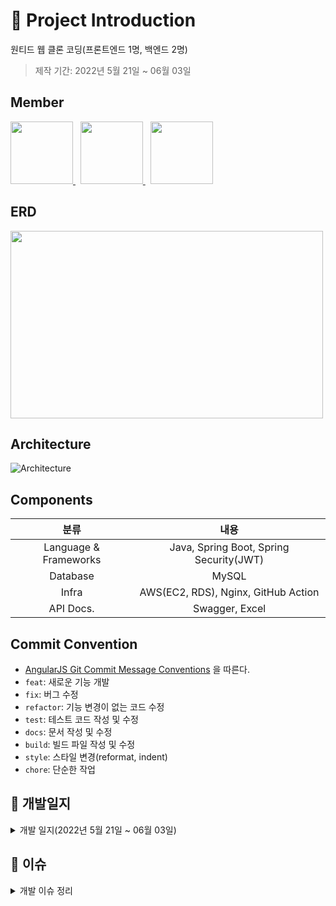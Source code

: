 # 📝 Project Introduction
원티드 웹 클론 코딩(프론트엔드 1명, 백엔드 2명)

>제작 기간: 2022년 5월 21일 ~ 06월 03일

## Member
<p>
  <a href="https://github.com/dkswnkk">
     <img src="https://github.com/dkswnkk.png" width="100">
  </a>
  &nbsp;
  <a href="https://github.com/kys95">
   <img src="https://github.com/kys95.png" width="100">
  </a>
  &nbsp;
  <a href="https://github.com/Sukyung-Park">
   <img src="https://github.com/Sukyung-Park.png" width="100">
  </a>
</p>




## ERD
<img width="500" height="300" src="https://user-images.githubusercontent.com/74492426/171628759-592a7ebd-8689-4c4a-9ce1-1daac59e2408.png">

## Architecture
![Architecture](https://user-images.githubusercontent.com/74492426/171627674-8b66a197-b380-487e-80a1-13c93edac510.png)

## Components
|분류|내용|
|:---:|:---:|
|Language & Frameworks|Java, Spring Boot, Spring Security(JWT)|
|Database|MySQL|
|Infra|AWS(EC2, RDS), Nginx, GitHub Action|
|API Docs.|Swagger, Excel|


## Commit Convention
- [AngularJS Git Commit Message Conventions](https://gist.github.com/stephenparish/9941e89d80e2bc58a153) 을 따른다.
- `feat`: 새로운 기능 개발
- `fix`: 버그 수정
- `refactor`: 기능 변경이 없는 코드 수정
- `test`: 테스트 코드 작성 및 수정
- `docs`: 문서 작성 및 수정
- `build`: 빌드 파일 작성 및 수정
- `style`: 스타일 변경(reformat, indent)
- `chore`: 단순한 작업

## 📝 개발일지

<details>
<summary>개발 일지(2022년 5월 21일 ~ 06월 03일)</summary>

## 2022-05-21(토)
안주
- ERD설계(80%진행)
  
퓨어
- ERD설계(80%진행)
- 가비아 도메인 구입 및 dev/prod 서버 구축
  
  
## 2022-05-22(일) 
안주
- ERD설계 마무리
- API 명세서 작성
 
퓨어
- ERD수정
- API 리스트업(80%)

## 2022-05-23(월) 
안주
- 회원가입 API 구현
- 로그인 API 구현
- 프론트와 회의 진행 
- 1차 피드백 받음

퓨어
- git pull 에러 해결
- git merge conflict 에러 해결
- 프론트와 회의 진행 : 리스트업한 API 중 주요 API먼저 구현하기로 함.
- 1차 피드백 : ERD 테이블 칼럼값 중 카멜케이스 안된 것 카멜케이스로 수정, API Method 중 DELETE를 PATCH로 수정
 
## 2022-05-24(화)
안주
- 배너 광고 조회 API 구현
- 유저 정보 조회 API 구현

퓨어
- 채용공고 화면 조회 API 구현

## 2022-05-25(수)
안주
- 이력서 생성 API구현
- 해당 유저의 모든 이력서 조회 API 구현
- 이력서 상세 조회 API 구현
- 이력서 삭제 API 구현
  
퓨어
- 채용공고 상세화면 조회 API 구현
- 채용공고 북마크 생성 API 구현
- 채용공고 북마크 취소 API 구현
- 북마크 조회 API 구현
  
## 2022-05-26(목)
 안주
  - 이력서 이름 변경 API 구현
  - 기본 이력서로 변경 API 구현
  - 이력서 작성 상태 변경 API 구현
  - 이력서 수정 API 구현
  
 퓨어
 - 회사 상세 조회 API 구현
 - 회사 정보 생성 API 구현
 - 회사 정보 수정 API 구현
 - 회사 정보 삭제 API 구현
  
## 2022-05-27(금)
안주
- 회원 탈퇴 API 구현
- 유저 프로필 이미지 변경 API 구현
  
퓨어
- 채용공고 좋아요 생성, 취소 버그 해결 
  
## 2022-05-28(토)
안주
- API 명세서 수정
- GitHub Action CI 추가
  
퓨어
- API 명세서 수정
  
## 2022-05-29(일)
안주
- 유저 기본정보 수정 API 구현
- 유저 프로필 조회 API 구현
  
퓨어
- 메인화면 이벤트 조회 API 구현
- 메인화면 아티클 조회 API 구현
  
  
## 2022-05-30(월)
안주
- 프로필 전문분야 설정 API 구현
- 프로필 정보 조회 API 오류 수정
- SMS 인증메세지 API구현(coolsms사용)
  
퓨어
- 회사 팔로우 유무 버그 해결
- 특정조건으로 회사 조회 API 구현
- 특정 태그로 회사 조회 API 구현
- 프론트와 회의 진행 : 프론트분께서 이제 막 퍼블리싱을 끝냄, 주요 화면 관련 API 관련 회의
  
## 2022-05-31(화)
안주
- 지원현황 조회 모델링
- API 명세서 
- 과제를 위한 prod, sub 도메인 구현
 
퓨어
- 채용정보 조회 API 구현
- 진행중인 이벤트 조회 API 구현
- 채용공고 좋아요 리스트 조회 API 구현
  
## 2022-06-01(수)
안주
- ERD 수정에 따른 몇몇개의 API 수정 중
- 마무리 작업을 위한 API 명세서 다듬기
- 마무리 지을 작업 정리 중(남은 API 개발 및 영상 과정 고민)
 
퓨어
- 카카오 OAuth 로그인 API 구현
- SMS로 4자리 인증번호 API(네이버 sens이용) 구현
- ERD 테이블 수정
- 2차 피드백 : ERD 각 status comment 수정, Alarm 테이블과 User 테이블 연결, query string이 포함된 API URL 구체화 

## 2022-06-02(목)
안주
- 작성중인 지원현황 조회 API 구현
- 회사 지원 현황 반환값 수정
- README Architecture 추가  
  

퓨어
- 팔로우, 좋아요 validation 추가
- 검색어 validation 추가 
- API 명세서 수정 및 보완
</details>

## 📝 이슈 
<details>
<summary>개발 이슈 정리</summary>

## 안주
1. git branch 충돌
- 문제: 충돌이 일어난 경우 간단한 두세 문장의 경우 inteliJ 상에서 충돌을 해결하지 않고 깃허브 상에서 해결하였는데, 그때 미처 해결하지 못했던 오류들이 ec2 상에서 build 할 때 에러를 뿜어댔다.
- 해결: GitHub Action을 이용한 CI를 적용하여, 모든 main branch로 보내는 모든 pull request의 코드들을 검증하여 에러를 사전에 발견하도록 하여 번거로움을 해결하였다.

2. validation 적용시 중복된 코드들로 인한 지저분함
- 문제: 기존의 경우 post 요청 시 controller 단에서 모두 조건문을 걸어줘서 해결해야 했다. 그러다 보니 코드가 지저분해졌다.
- 해결: @ControllerAdvice를 이용하여 모든 에러들을 한곳에서 처리하게끔 하였고, Dto 상에서 @valid를 이용하여 검증하였다.
  
3. DTO 클래스의 갯수 증가로 인한 지저분함
- 문제: 이력서 작성의 경우 Post로 요청받아야 하는 값이 너무 많다보니 Dto 클래스 파일이 너무 많아졌고, 가독성이 줄어들고 뭔가 객체지향 적이지 못했다.
- 해결: inner class를 사용하여 한 클래스 파일 내에서 전부 기입할 수 있게 해결하였다.
  
4. CORS ERROR
- 문제: 클라이언트 측에서 API요청시 CORS 에러가 발생했다.
- 해결: WebConfig.class 파일을 생성하고 아래 메서드를 Bean 등록 해줌으로써 해결했다.
 ```java
  
@Configuration
public class WebConfig implements WebMvcConfigurer {
    private static final long MAX_AGE_SECOND = 3600;

    @Override
    public void addCorsMappings(CorsRegistry registry) {
        registry.addMapping("/**")
                .allowedOriginPatterns("*")
                .allowedMethods("GET", "POST", "PUT", "PATCH", "DELETE", "OPTIONS")
                .allowedHeaders("*")
                .allowCredentials(true)
                .maxAge(MAX_AGE_SECOND);
    }

}
```
 
  
  
  
## 퓨어
1. ec2서버에서 git pull 할 때 에러(2022-05-23)
- 문제 : 새롭게 추가된 기능을 포함시키기 위해 원격 리포지토리(remote repository)에서 소스를 땡겨 올때 다음과 같은 에러가 발생했다.
```git
error: Your local changes to the following files would be overwritten by merge:
         logs/app.log
please commit your changes or stash them before you merge.
```
- 해결 : merge 하기 전에 변경사항을 commit 하거나 stash한다.

2. ec2서버에 배포(2022-05-23)
- 문제 : 원격 접속이 끊어지면 서버가 죽어버린다.
- 해결 : nohum을 통해서 원격 접속이 끊어져도 백그라운드에서 알아서 돌아갈 수 있도록 했다.
         jar 파일을 동작시킬 때의 명령어의 앞, 뒤에 nohup, &만 붙여주면 된다.
  
3. 브랜치 생성 에러(2022-05-25)
- 문제 : 로컬에서 브랜치를 생성하고 원격 리포지토리에 적용시키려 했지만 실패했다.
- 해결 : 원격 리포지토리에서 브랜치를 먼저 생성한 후 로컬에서 
```git
git clone -b {branch_name} --single-branch {저장소 URL}
```
을 통해 해당 브랜치만 따온다.
  
4. boolean 타입 validation 에러(2022-05-26)
- 문제 : 회사 생성 API 구현 중 boolean타입의 이용약관 및 가입동의 부분을 @AsserTrue 로 validation할 때 에러가 발생했다.
- 해결 : boolean대신에 Boolean으로 변경했다.
  
5. postman에서 데이터베이스 연결 실패 에러(2022-05-27)
- 문제 : FollowService단에서 해당 유저가 회사를 팔로우하고 있는지 status로 받아와서 0이아니면 이미 팔로우하고 있다고 처리하여 Exception으로 날려주고  0이라면 팔로우하는 비즈니스 로직을 다음과같이 구성했다.
```java
public void createFollow(int companyIdx, Long userIdx) throws BaseException {
        int status = followDao.getFollowCompany(companyIdx, userIdx);
        System.out.println(status);
        if(status != 0 ){
            throw new BaseException(POST_FOLLOW_EXISTS);
        }
        try{
            followDao.createFollow(companyIdx, userIdx);

        } catch (Exception exception) {
            throw new BaseException(DATABASE_ERROR);
        }
    }
```

FollowDao에서의 쿼리문은 다음과 같다.
```java
public int getFollowCompany(int companyIdx, Long userIdx){
        String GetFollowCompanyQuery = "select count(companyFollowIdx) from CompanyFollow where userIdx = ? and companyIdx = ? and status = 'ACTIVE'";
        Object[] GetFollowCompanyParams = new Object[]{userIdx, companyIdx};
        return this.jdbcTemplate.queryForObject(GetFollowCompanyQuery, int.class,GetFollowCompanyParams);
    }
```

하지만 실행해보면 실제 db상에서 팔로우하고 있음에도 불구하고 status가 0으로 출력되고 postman에서 다음과 같이 데이터베이스 연결에 실패하였다라고 출력됐다.
```java
{
  "isSuccess" : "false",
  "code" : 4000,
  "message" : "데이터베이스 연결에 실패하였습니다."
}
```
- 해결 : 해당 비즈니스 로직과 코드 구성은 Like(좋아요)와 똑같지만 Like관련 API는 문제없이 출력되는 것을 확인하고 해당 로직과 구성은 문제없다고 판단했다. 
         이에 따라 해당 이슈를 팀장님께 보고드렸지만 해결방안을 찾지 못했다. 결국, 다른 작업을 하다가 이틀 뒤에 다시 실행해보니 정상적으로 출력됐다.

  
  
</details>
